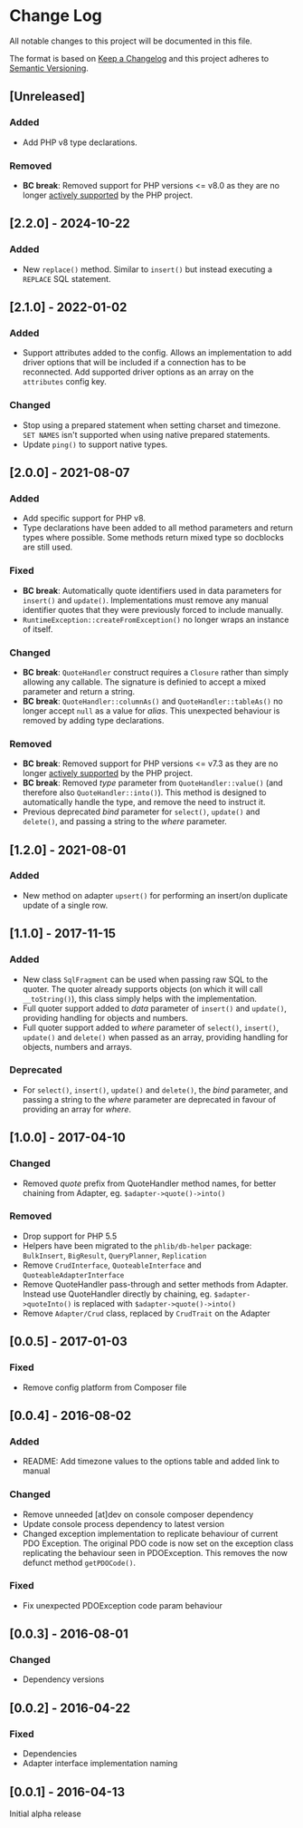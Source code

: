 # Change Log
All notable changes to this project will be documented in this file.

The format is based on [Keep a Changelog](http://keepachangelog.com/) 
and this project adheres to [Semantic Versioning](http://semver.org/).

## [Unreleased]
### Added
- Add PHP v8 type declarations.
### Removed
- **BC break**: Removed support for PHP versions <= v8.0 as they are no longer
  [actively supported](https://php.net/supported-versions.php) by the PHP project.

## [2.2.0] - 2024-10-22
### Added
- New `replace()` method. Similar to `insert()` but instead executing a
  `REPLACE` SQL statement.

## [2.1.0] - 2022-01-02
### Added
- Support attributes added to the config. Allows an implementation to add driver
  options that will be included if a connection has to be reconnected.
  Add supported driver options as an array on the `attributes` config key.
### Changed
- Stop using a prepared statement when setting charset and timezone.
  `SET NAMES` isn't supported when using native prepared statements.
- Update `ping()` to support native types.

## [2.0.0] - 2021-08-07
### Added
- Add specific support for PHP v8.
- Type declarations have been added to all method parameters and return types
  where possible. Some methods return mixed type so docblocks are still used.
### Fixed
- **BC break**: Automatically quote identifiers used in data parameters for
  `insert()` and `update()`. Implementations must remove any manual identifier 
  quotes that they were previously forced to include manually.
- `RuntimeException::createFromException()` no longer wraps an instance of itself.
### Changed
- **BC break**: `QuoteHandler` construct requires a `Closure` rather than simply
  allowing any callable. The signature is definied to accept a mixed parameter
  and return a string.
- **BC break**: `QuoteHandler::columnAs()` and `QuoteHandler::tableAs()` no 
  longer accept `null` as a value for *alias*. This unexpected behaviour is
  removed by adding type declarations.
### Removed
- **BC break**: Removed support for PHP versions <= v7.3 as they are no longer
  [actively supported](https://php.net/supported-versions.php) by the PHP project.
- **BC break**: Removed *type* parameter from `QuoteHandler::value()` (and
  therefore also `QuoteHandler::into()`). This method is designed to
  automatically handle the type, and remove the need to instruct it.
- Previous deprecated *bind* parameter for `select()`, `update()` and
  `delete()`, and passing a string to the *where* parameter.

## [1.2.0] - 2021-08-01
### Added
- New method on adapter `upsert()` for performing an insert/on duplicate update
  of a single row.

## [1.1.0] - 2017-11-15
### Added
- New class `SqlFragment` can be used when passing raw SQL to the quoter. The
  quoter already supports objects (on which it will call `__toString()`), this
  class simply helps with the implementation.
- Full quoter support added to *data* parameter of `insert()` and `update()`,
  providing handling for objects and numbers.
- Full quoter support added to *where* parameter of `select()`, `insert()`,
  `update()` and `delete()` when passed as an array, providing handling for
  objects, numbers and arrays.
### Deprecated
- For `select()`, `insert()`, `update()` and `delete()`, the *bind* parameter,
  and passing a string to the *where* parameter are deprecated in favour of
  providing an array for *where*.

## [1.0.0] - 2017-04-10
### Changed
- Removed *quote* prefix from QuoteHandler method names, for better chaining
  from Adapter, eg. `$adapter->quote()->into()`
### Removed
- Drop support for PHP 5.5
- Helpers have been migrated to the `phlib/db-helper` package: `BulkInsert`,
  `BigResult`, `QueryPlanner`, `Replication`
- Remove `CrudInterface`, `QuoteableInterface` and `QuoteableAdapterInterface`
- Remove QuoteHandler pass-through and setter methods from Adapter. Instead use
  QuoteHandler directly by chaining, eg. `$adapter->quoteInto()` is replaced
  with `$adapter->quote()->into()`
- Remove `Adapter/Crud` class, replaced by `CrudTrait` on the Adapter

## [0.0.5] - 2017-01-03
### Fixed
- Remove config platform from Composer file

## [0.0.4] - 2016-08-02
### Added
- README: Add timezone values to the options table and added link to manual
### Changed
- Remove unneeded [at]dev on console composer dependency
- Update console process dependency to latest version
- Changed exception implementation to replicate behaviour of current PDO
  Exception. The original PDO code is now set on the exception class replicating
  the behaviour seen in PDOException. This removes the now defunct method
  `getPDOCode()`.
### Fixed
- Fix unexpected PDOException code param behaviour

## [0.0.3] - 2016-08-01
### Changed
- Dependency versions

## [0.0.2] - 2016-04-22
### Fixed
- Dependencies
- Adapter interface implementation naming

## [0.0.1] - 2016-04-13
Initial alpha release
